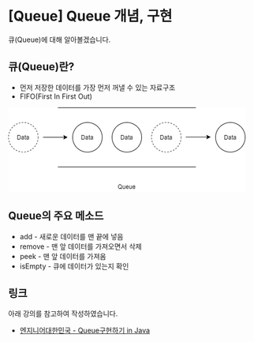 # [Queue] Queue 개념, 구현

큐(Queue)에 대해 알아볼겠습니다.



## 큐(Queue)란?

* 먼저 저장한 데이터를 가장 먼저 꺼낼 수 있는 자료구조
* FIFO(First In First Out)



![Queue](img/Queue.png)



## Queue의 주요 메소드

* add - 새로운 데이터를 맨 끝에 넣음
* remove - 맨 앞 데이터를 가져오면서 삭제
* peek - 맨 앞 데이터를 가져옴
* isEmpty - 큐에 데이터가 있는지 확인



## 링크

아래 강의를 참고하여 작성하였습니다.

* [엔지니어대한민국 - Queue구현하기 in Java](https://www.youtube.com/watch?v=W3jNbNGyjMs&list=PLjSkJdbr_gFZL2BNnGLvTgMYXptKGIyum&index=2)





